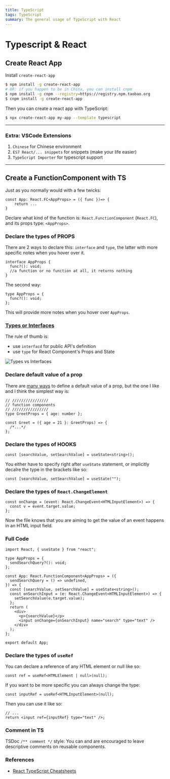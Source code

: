 ```yaml
---
title: TypeScript
tags: TypeScript
summary: The general usage of TypeScript with React
---
```


# Typescript & React

## Create React App

Install `create-react-app`

```bash
$ npm install -g create-react-app
# OR: if you happen to be in China, you can install cnpm
$ npm install -g cnpm --registry=https://registry.npm.taobao.org
$ cnpm install -g create-react-app
```

Then you can create a react app with TypeScript:

```bash
$ npx create-react-app my-app --template typescript
```

---

### Extra: VSCode Extensions

1. `Chinese` for Chinese environment
2. `ES7 React/... snippets` for snippets (make your life easier)
3. `TypeScript Importer` for typescript support

---

## Create a FunctionComponent with TS

Just as you normally would with a few twicks:

```tsx
const App: React.FC<AppProps> = ({ func })=> {
    return ...
}
```

Declare what kind of the function is: `React.FunctionComponent` (`React.FC`), and its props type: `<AppProps>`.

### Declare the types of PROPS

There are 2 ways to declare this: `interface` and `type`, the latter with more specific notes when you hover over it.

```tsx
interface AppProps {
  func?(): void;
  //a function or no function at all, it returns nothing
}
```

The second way:

```tsx
type AppProps = {
  func?(): void;
};
```

This will provide more notes when you hover over `AppProps`.

### [Types or Interfaces](https://react-typescript-cheatsheet.netlify.app/docs/basic/getting-started/types_or_interfaces)

The rule of thumb is:

- use `interfacd` for public API's definition
- use `type` for React Component's Props and State

![Types vs Interfaces](https://pbs.twimg.com/media/DwV-oOsXcAIct2q.jpg)

### Declare default value of a prop

There are [many ways](https://react-typescript-cheatsheet.netlify.app/docs/basic/getting-started/default_props) to define a default value of a prop, but the one I like and I think the simplest way is:

```tsx
// ////////////////
// function components
// ////////////////
type GreetProps = { age: number };

const Greet = ({ age = 21 }: GreetProps) => {
  /*...*/
};
```

### Declare the types of HOOKS

```tsx
const [searchValue, setSearchValue] = useState<string>();
```

You either have to specify right after `useState` statement, or implicitly decalre the type in the brackets like so:

```tsx
const [searchValue, setSearchValue] = useState("");
```

### Declare the types of `React.ChangeElement`

```tsx
const onChange = (event: React.ChangeEvent<HTMLInputElement>) => {
  const v = event.target.value;
};
```

Now the file knows that you are aiming to get the value of an event happens in an HTML input field.

### Full Code

```tsx
import React, { useState } from "react";

type AppProps = {
  sendSearchQuery?(): void;
};

const App: React.FunctionComponent<AppProps> = ({
  sendSearchQuery = () => undefined,
}) => {
  const [searchValue, setSearchValue] = useState<string>();
  const onSearchInput = (e: React.ChangeEvent<HTMLInputElement>) => {
    setSearchValue(e.target.value);
  };
  return (
    <div>
      <p>{searchValue}</p>
      <input onChange={onSearchInput} name="search" type="text" />
    </div>
  );
};

export default App;
```

### Declare the types of `useRef`

You can declare a reference of any HTML element or null like so:

```tsx
const ref = useRef<HTMLElement | null>(null);
```

If you want to be more specific you can always change the type:

```tsx
const inputRef = useRef<HTMLInputElement>(null);
```

Then you can use it like so:

```tsx
// ...
return <input ref={inputRef} type="text" />;
```

### Comment in TS

TSDoc `/** comment */` style: You can and are encouraged to leave descriptive comments on reusable components.

### References

- [React TypeScript Cheatsheets](https://react-typescript-cheatsheet.netlify.app/)
